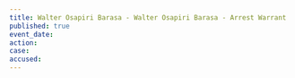 ```yaml
---
title: Walter Osapiri Barasa - Walter Osapiri Barasa - Arrest Warrant
published: true
event_date:
action:
case:
accused:
---
```

